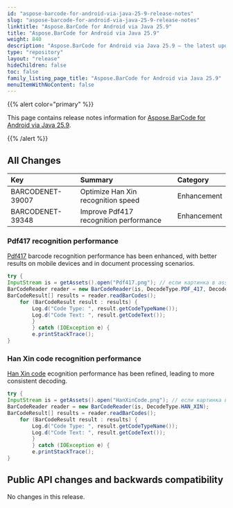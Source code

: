 ```yaml
---
id: "aspose-barcode-for-android-via-java-25-9-release-notes"
slug: "aspose-barcode-for-android-via-java-25-9-release-notes"
linktitle: "Aspose.BarCode for Android via Java 25.9"
title: "Aspose.BarCode for Android via Java 25.9"
weight: 840
description: "Aspose.BarCode for Android via Java 25.9 – the latest updates and fixes."
type: "repository"
layout: "release"
hideChildren: false
toc: false
family_listing_page_title: "Aspose.BarCode for Android via Java 25.9"
menuItemWithNoContent: false
---
```


{{% alert color="primary" %}} 

This page contains release notes information for [Aspose.BarCode for Android via Java 25.9](https://releases.aspose.com/barcode/androidjava/new-releases/aspose.barcode-for-android-via-java-25.9/).

{{% /alert %}} 
## **All Changes**

| **Key**             | **Summary**                                                               | **Category**    |
|:--------------------|:--------------------------------------------------------------------------|:----------------|
| BARCODENET-39007   | Optimize Han Xin recognition speed        | Enhancement  |
| BARCODENET-39348   | Improve Pdf417 recognition performance    | Enhancement  |

### Pdf417 recognition performance

[Pdf417](https://en.wikipedia.org/wiki/PDF417) barcode recognition performance has been enhanced, with better results on mobile devices and in document processing scenarios.

```java
try {
InputStream is = getAssets().open("Pdf417.png"); // если картинка в assets
BarCodeReader reader = new BarCodeReader(is, DecodeType.PDF_417, DecodeType.COMPACT_PDF_417);
BarCodeResult[] results = reader.readBarCodes();
    for (BarCodeResult result : results) {
        Log.d("Code Type: ", result.getCodeTypeName());
        Log.d("Code Text: ", result.getCodeText());
        }
        } catch (IOException e) {
        e.printStackTrace();
}
```

### Han Xin code recognition performance

[Han Xin code](https://en.wikipedia.org/wiki/Han_Xin_code) ecognition performance has been refined, leading to more consistent decoding.

```java
try {
InputStream is = getAssets().open("HanXinCode.png"); // если картинка в assets
BarCodeReader reader = new BarCodeReader(is, DecodeType.HAN_XIN);
BarCodeResult[] results = reader.readBarCodes();
    for (BarCodeResult result : results) {
        Log.d("Code Type: ", result.getCodeTypeName());
        Log.d("Code Text: ", result.getCodeText());
        }
        } catch (IOException e) {
        e.printStackTrace();
}
```

## Public API changes and backwards compatibility

No changes in this release.